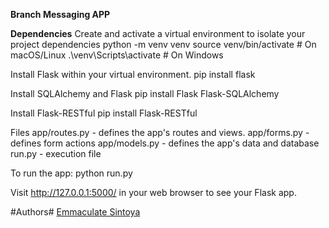 **Branch Messaging APP**

**Dependencies**
Create and activate a virtual environment to isolate your project dependencies
python -m venv venv
source venv/bin/activate  # On macOS/Linux
.\venv\Scripts\activate   # On Windows

Install Flask within your virtual environment.
pip install flask

Install SQLAlchemy and Flask
pip install Flask Flask-SQLAlchemy

Install Flask-RESTful
pip install Flask-RESTful


Files
app/routes.py - defines the app's routes and views.
app/forms.py - defines form actions
app/models.py - defines the app's data and database
run.py - execution file

To run the app:
python run.py

Visit http://127.0.0.1:5000/ in your web browser to see your Flask app.

#Authors#
[Emmaculate Sintoya](https://github.com/lsintoya)
